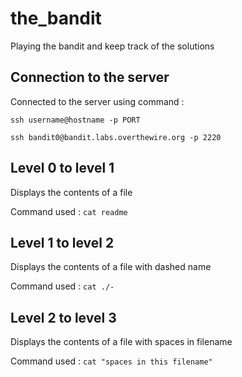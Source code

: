# the_bandit
Playing the bandit and keep track of the solutions

## Connection to the server 
Connected to the server using command :

`ssh username@hostname -p PORT`

`ssh bandit0@bandit.labs.overthewire.org -p 2220`

## Level 0 to level 1 
Displays the contents of a file

Command used : `cat readme`

## Level 1 to level 2 
Displays the contents of a file with dashed name 

Command used : `cat ./-`

## Level 2 to level 3
Displays the contents of a file with spaces in filename

Command used : `cat "spaces in this filename"`